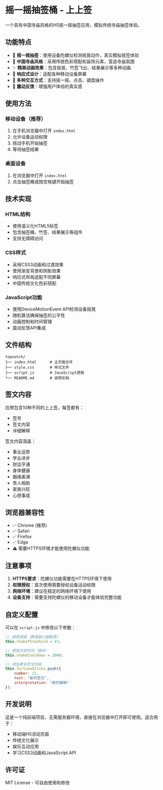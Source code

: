 # 摇一摇抽签桶 - 上上签

一个具有中国寺庙风格的H5摇一摇抽签应用，模拟传统寺庙抽签体验。

## 功能特点

- 🎯 **摇一摇抽签**：使用设备陀螺仪检测摇晃动作，真实模拟摇签体验
- 🎨 **中国寺庙风格**：采用传统色彩搭配和装饰元素，营造寺庙氛围
- ✨ **精美动画效果**：包含摇晃、竹签飞出、结果展示等多种动画
- 📱 **响应式设计**：适配各种移动设备屏幕
- 🔄 **多种交互方式**：支持摇一摇、点击、键盘操作
- 📳 **震动反馈**：增强用户体验的真实感

## 使用方法

### 移动设备（推荐）
1. 在手机浏览器中打开 `index.html`
2. 允许设备运动权限
3. 摇动手机开始抽签
4. 等待抽签结果

### 桌面设备
1. 在浏览器中打开 `index.html`
2. 点击抽签桶或按空格键开始抽签

## 技术实现

### HTML结构
- 使用语义化HTML5标签
- 包含抽签桶、竹签、结果展示等组件
- 支持无障碍访问

### CSS样式
- 采用CSS3动画和过渡效果
- 使用渐变背景和阴影效果
- 响应式布局适配不同屏幕
- 中国传统文化色彩搭配

### JavaScript功能
- 使用DeviceMotionEvent API检测设备摇晃
- 随机算法确保抽签的公平性
- 动画控制和时间管理
- 震动反馈API集成

## 文件结构

```
topnotch/
├── index.html      # 主页面文件
├── style.css       # 样式文件
├── script.js       # JavaScript逻辑
└── README.md       # 说明文档
```

## 签文内容

应用包含10种不同的上上签，每签都有：
- 签号
- 签文内容
- 详细解释

签文内容涵盖：
- 事业运势
- 学业进步
- 财运亨通
- 身体健康
- 姻缘美满
- 贵人相助
- 家族兴旺
- 心想事成

## 浏览器兼容性

- ✅ Chrome (推荐)
- ✅ Safari
- ✅ Firefox
- ✅ Edge
- ⚠️ 需要HTTPS环境才能使用陀螺仪功能

## 注意事项

1. **HTTPS要求**：陀螺仪功能需要在HTTPS环境下使用
2. **权限授权**：首次使用需要授权设备运动权限
3. **网络环境**：建议在稳定的网络环境下使用
4. **设备支持**：需要支持陀螺仪的移动设备才能体验完整功能

## 自定义配置

可以在 `script.js` 中修改以下参数：

```javascript
// 摇晃阈值（数值越小越敏感）
this.shakeThreshold = 15;

// 摇晃冷却时间（毫秒）
this.shakeCooldown = 2000;

// 添加更多签文内容
this.fortuneSticks.push({
    number: 11,
    text: "新的签文",
    interpretation: "新的解释"
});
```

## 开发说明

这是一个纯前端项目，无需服务器环境，直接在浏览器中打开即可使用。适合用于：
- 移动端H5活动页面
- 传统文化展示
- 娱乐互动应用
- 学习CSS3动画和JavaScript API

## 许可证

MIT License - 可自由使用和修改
